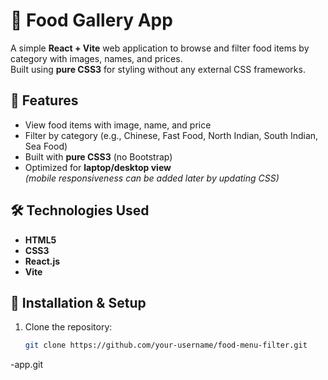 # 🍔 Food Gallery App

A simple **React + Vite** web application to browse and filter food items by category with images, names, and prices.  
Built using **pure CSS3** for styling without any external CSS frameworks.

## 📌 Features
- View food items with image, name, and price
- Filter by category (e.g., Chinese, Fast Food, North Indian, South Indian, Sea Food)
- Built with **pure CSS3** (no Bootstrap)
- Optimized for **laptop/desktop view**  
  *(mobile responsiveness can be added later by updating CSS)*

## 🛠️ Technologies Used
- **HTML5**
- **CSS3**
- **React.js**
- **Vite**

## 🚀 Installation & Setup
1. Clone the repository:
   ```bash
   git clone https://github.com/your-username/food-menu-filter.git
-app.git
